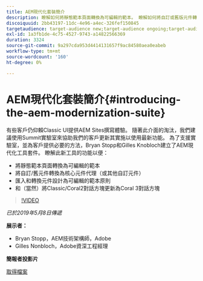 ```yaml
---
title: AEM現代化套裝簡介
description: 瞭解如何將靜態範本頁面轉換為可編輯的範本。 瞭解如何將自訂或舊版元件轉換為核心元件代理程式等。
discoiquuid: 2bb43197-11dc-4e96-a4ec-326fef150845
targetaudience: target-audience new;target-audience ongoing;target-audience upgrader
exl-id: 1a3fb1de-4c75-4527-9743-a14822566369
duration: 3324
source-git-commit: 9a297cda953d4414131657f9ac84580aea0eabeb
workflow-type: tm+mt
source-wordcount: '160'
ht-degree: 0%

---
```


# AEM現代化套裝簡介{#introducing-the-aem-modernization-suite}

有些客戶仍仰賴Classic UI提供AEM Sites撰寫體驗。 隨著此介面的淘汰，我們建議使用Summit實驗室來協助我們的客戶更新其實施以使用最新功能。 為了支援實驗室，並為客戶提供必要的方法，Bryan Stopp和Gilles Knobloch建立了AEM現代化工具套件。  瞭解此新工具的功能以便：

* 將靜態範本頁面轉換為可編輯的範本
* 將自訂/舊元件轉換為核心元件代理（或其他自訂元件）
* 匯入和轉換元件設計為可編輯的範本原則
* 和（當然）將Classic/Coral2對話方塊更新為Coral 3對話方塊

>[!VIDEO](https://video.tv.adobe.com/v/27322?quality=9)

*已於2019年5月8日傳遞*

**展示者：**

* Bryan Stopp，AEM技術架構師，Adobe
* Gilles Nonbloch，Adobe資深工程經理

**簡報者投影片**

[取得檔案](assets/modernization-toolsaemgems.pdf)
